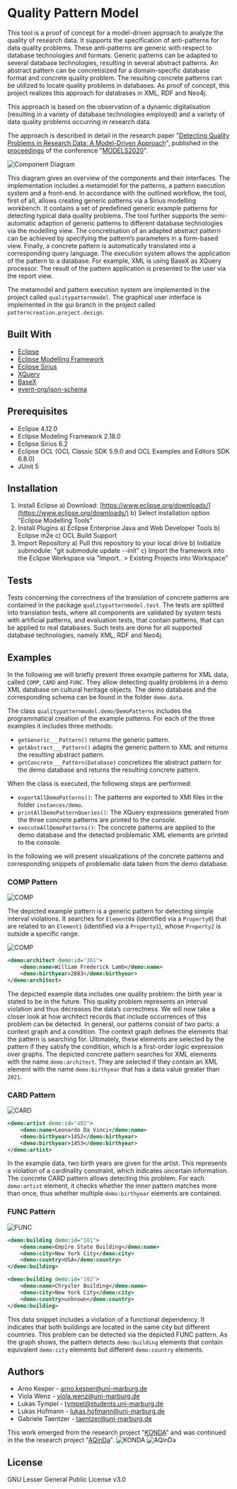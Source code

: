 # Quality Pattern Model

This tool is a proof of concept for a model-driven approach to analyze the quality of research data.
It supports the specification of anti-patterns for data quality problems.
These anti-patterns are generic with respect to database technologies and formats.
Generic patterns can be adapted to several database technologies, resulting in several abstract patterns.
An abstract pattern can be concretisized for a domain-specific database format and concrete quality problem. 
The resulting concrete patterns can be utilized to locate quality problems in databases.
As proof of concept, this project realizes this approach for databases in XML, RDF and Neo4j.

This approach is based on the observation of a dynamic digitalisation (resulting in a variety of database technologies employed) and a variety of data quality problems occurring in research data.

The approach is described in detail in the research paper "[Detecting Quality Problems in Research Data: A Model-Driven Approach](https://dl.acm.org/doi/10.1145/3365438.3410987)", published in the [proceedings](https://dl.acm.org/doi/proceedings/10.1145/3417990) of the conference "[MODELS2020](https://conf.researchr.org/home/models-2020)".


![Component Diagram](readme_images/component_diagram.png)


This diagram gives an overview of the components and their interfaces.
The implementation includes a metamodel for the patterns, a pattern execution system and a front-end.
In accordance with the outlined workflow, the tool, first of all, allows creating generic patterns via a Sirius modelling workbench.
It contains a set of predefined generic example patterns for detecting typical data quality problems.
The tool further supports the semi-automatic adaption of generic patterns to different database technologies via the modelling view.
The concretisation of an adapted abstract pattern can be achieved by specifying the pattern’s parameters in a form-based view.
Finally, a concrete pattern is automatically translated into a corresponding query language.
The execution system allows the application of the pattern to a database.
For example, XML is using BaseX as XQuery processor.
The result of the pattern application is presented to the user via the report view.

The metamodel and pattern execution system are implemented in the project called ```qualitypatternmodel```.
The graphical user interface is implemented in the gui branch in the project called ```patterncreation.project.design```.


## Built With

* [Eclipse](https://www.eclipse.org/ide/)
* [Eclipse Modelling Framework](https://www.eclipse.org/modeling/emf/)
* [Eclipse Sirius](https://www.eclipse.org/sirius/)
* [XQuery](https://www.w3.org/XML/Query/)
* [BaseX](https://basex.org)
* [everit-org/json-schema](https://github.com/everit-org/json-schema)


## Prerequisites

* Eclipse 4.12.0
* Eclipse Modeling Framework 2.18.0
* Eclipse Sirius 6.2
* Eclipse OCL (OCL Classic SDK 5.9.0 and OCL Examples and Editors SDK 6.8.0)
* JUnit 5

## Installation

1. Install Eclipse
   a) Download: [https://www.eclipse.org/downloads/](https://www.eclipse.org/downloads/)
   b) Select installation option "Eclipse Modelling Tools"
2. Install Plugins 
   a) Eclipse Enterprise Java and Web Developer Tools
   b) Eclipse m2e
   c) OCL Build Support
3. Import Repository
   a) Pull this repository to your local drive
   b) Initialize submodule: "git submodule update --init"
   c) Import the framework into the Eclipse Workspace via "Import.. > Existing Projects into Workspace"

## Tests

Tests concerning the correctness of the translation of concrete patterns are contained in the package ```qualitypatternmodel.test```.
The tests are splitted into translation tests, where all components are validated by system tests with artificial patterns, and evaluation tests, that contain patterns, that can be applied to real databases.
Such tests are done for all supported database technologies, namely XML, RDF and Neo4j.

## Examples

In the following we will briefly present three example patterns for XML data, called `COMP`, `CARD` and `FUNC`.
They allow detecting quality problems in a demo XML database on cultural heritage objects.
The demo database and the corresponding schema can be found in the folder `demo.data`.

The class `qualitypatternmodel.demo/DemoPatterns` includes the programmatical creation of the example patterns.
For each of the three examples it includes three methods:

* `getGeneric___Pattern()` returns the generic pattern.
* `getAbstract___Pattern()` adapts the generic pattern to XML and returns the resulting abstract pattern.
* `getConcrete___Pattern(Database)` concretizes the abstract pattern for the demo database and returns the resulting concrete pattern.

When the class is executed, the following steps are performed:

* `exportAllDemoPatterns()`: The patterns are exported to XMI files in the folder `instances/demo`.
* `printAllDemoPatternQueries()`: The XQuery expressions generated from the three concrete patterns are printed to the console.
* `executeAllDemoPatterns()`: The concrete patterns are applied to the demo database and the detected problematic XML elements are printed to the console.

In the following we will present visualizations of the concrete patterns and corresponding snippets of problematic data taken from the demo database.


### COMP Pattern
![COMP](readme_images/COMP_generic.png)

The depicted example pattern is a generic pattern for detecting simple interval violations.
It searches for `Element0`s (identified via a `Property0`) that are related to an `Element1` (identified via a `Property1`), whose `Property2` is outside a specific range.

![COMP](readme_images/COMP_concrete.png)

```xml
<demo:architect demo:id="301">
	<demo:name>William Frederick Lamb</demo:name>	
	<demo:birthyear>2883</demo:birthyear>
</demo:architect>
```

The depicted example data includes one quality problem: the birth year is stated to be in the future.
This quality problem represents an interval violation and thus decreases the data’s correctness.
We will now take a closer look at how architect records that include occurrences of this problem can be detected.
In general, our patterns consist of two parts: a context graph and a condition.
The context graph defines the elements that the pattern is searching for.
Ultimately, these elements are selected by the pattern if they satisfy the condition, which is a first-order logic expression over graphs.
The depicted concrete pattern searches for XML elements with the name ```demo:architect```.
They are selected if they contain an XML element with the name ```demo:birthyear``` that has a data value greater than ```2021```.



### CARD Pattern
![CARD](readme_images/CARD_concrete.png)

```xml
<demo:artist demo:id="402">
	<demo:name>Leonardo Da Vinci</demo:name>
	<demo:birthyear>1452</demo:birthyear>
	<demo:birthyear>1453</demo:birthyear>	
</demo:artist>
```

In the example data, two birth years are given for the artist.
This represents a violation of a cardinality constraint, which indicates uncertain information.
The concrete CARD pattern allows detecting this problem.
For each ```demo:artist``` element, it checks whether the inner pattern matches more than once, thus whether multiple ```demo:birthyear``` elements are contained.



### FUNC Pattern
![FUNC](readme_images/FUNC_concrete.png)

```xml
<demo:building demo:id="101">
	<demo:name>Empire State Building</demo:name>
	<demo:city>New York City</demo:city>
	<demo:country>USA</demo:country>		
</demo:building>	

<demo:building demo:id="102">
	<demo:name>Chrysler Building</demo:name>
	<demo:city>New York City</demo:city>
	<demo:country>unknown</demo:country>	
</demo:building>
```

This data snippet includes a violation of a functional dependency.
It indicates that both buildings are located in the same city but different countries.
This problem can be detected via the depicted FUNC pattern.
As the graph shows, the pattern detects ```demo:building``` elements that contain equivalent ```demo:city``` elements but different ```demo:country``` elements.


## Authors

* Arno Kesper - [arno.kesper@uni-marburg.de](mailto:arno.kesper@uni-marburg.de?subject=[GitHub]%20Quality%20Pattern%20Model)
* Viola Wenz - [viola.wenz@uni-marburg.de](mailto:viola.wenz@uni-marburg.de?subject=[GitHub]%20Quality%20Pattern%20Model)
* Lukas Tympel - [tympel@students.uni-marburg.de](mailto:tympel@students.uni-marburg.de?subject=[GitHub]%20Quality%20Pattern%20Model)
* Lukas Hofmann - [lukas.hofmann@uni-marburg.de](mailto:lukas.hofmann@uni-marburg.de?subject=[GitHub]%20Quality%20Pattern%20Model)
* Gabriele Taentzer - [taentzer@uni-marburg.de](mailto:taentzer@uni-marburg.de?subject=[GitHub]%20Quality%20Pattern%20Model)

This work emerged from the research project "[KONDA](https://zenodo.org/communities/konda-project)" 
and was continued in the the research project "[AQinDa]()".
![KONDA](readme_images/konda_logo.jpg)
![AQinDa](readme_images/aqinda_logo.jpg)



## License

GNU Lesser General Public License v3.0

